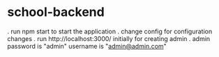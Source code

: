 # school-backend
. run npm start to start the application
. change config for configuration changes
. run http://localhost:3000/ initially for creating admin 
. admin password is "admin" username is "admin@admin.com"

